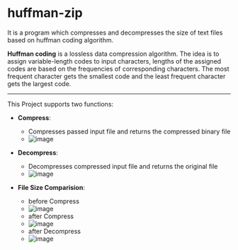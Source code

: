# **huffman-zip**

It is a program which compresses and decompresses the size of text files based on huffman coding algorithm.

**Huffman coding** is a lossless data compression algorithm. The idea is to assign variable-length codes to input characters, lengths of the assigned codes are based on the frequencies of corresponding characters. The most frequent character gets the smallest code and the least frequent character gets the largest code.

---

This Project supports two functions:

- **Compress**:
  - Compresses passed input file and returns the compressed binary file
  - ![image](https://user-images.githubusercontent.com/56033238/184507043-51cc710b-9234-44bf-b7e0-e4b40164c41b.png)

- **Decompress**:
  - Decompresses compressed input file and returns the original file
  - ![image](https://user-images.githubusercontent.com/56033238/184507025-973cc85f-9d41-4d11-b6a9-7b33001d4a0e.png)
  
- **File Size Comparision**:
  - before Compress
  - ![image](https://user-images.githubusercontent.com/56033238/184507212-368ab912-244f-4964-a239-5bbf9a7ede45.png)
  - after Compress
  - ![image](https://user-images.githubusercontent.com/56033238/184507218-49de7ad2-addf-4650-85a8-714b0f7c24d7.png)
  - after Decompress
  - ![image](https://user-images.githubusercontent.com/56033238/184507224-1e5416e8-6f21-49cd-8ff0-1dfdeffff6ad.png)
